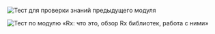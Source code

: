 ![Тест для проверки знаний предыдущего модуля](https://i.postimg.cc/b8pWBGMP/image.png "Тест для проверки знаний предыдущего модуля")

![Тест по модулю «Rх: что это, обзор Rх библиотек, работа с ними»](https://i.postimg.cc/R9dy5S5H/R.png "Тест по модулю «Rх: что это, обзор Rх библиотек, работа с ними»")
